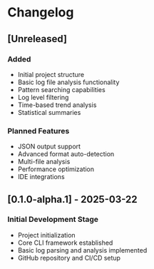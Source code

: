 # Changelog

## [Unreleased]
### Added
- Initial project structure
- Basic log file analysis functionality
- Pattern searching capabilities
- Log level filtering
- Time-based trend analysis
- Statistical summaries

### Planned Features
- JSON output support
- Advanced format auto-detection
- Multi-file analysis
- Performance optimization
- IDE integrations

## [0.1.0-alpha.1] - 2025-03-22
### Initial Development Stage
- Project initialization
- Core CLI framework established
- Basic log parsing and analysis implemented
- GitHub repository and CI/CD setup